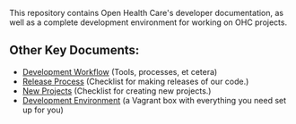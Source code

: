 This repository contains Open Health Care's developer documentation, as well as a complete development environment for working on OHC projects.

## Other Key Documents:

* [Development Workflow](https://github.com/openhealthcare/developer/blob/master/DevelopmentWorkflow.md) (Tools, processes, et cetera)
* [Release Process](https://github.com/openhealthcare/developer/blob/master/ReleaseProcess.md) (Checklist for making releases of our code.)
* [New Projects](https://github.com/openhealthcare/developer/blob/master/NewProjects.md) (Checklist for creating new projects.)
* [Development Environment](https://github.com/openhealthcare/developer/blob/master/DevelopmentEnvironment.md) (a Vagrant box with everything you need set up for you)

